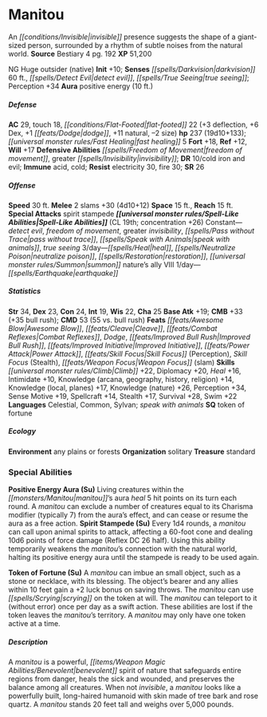 ﻿---
cssclass: [monsters]
title1: Manitou
desc_short: An invisible presence suggests the shape of a giant-sized person, surrounded
  by a rhythm of subtle noises from the natural world.
title2: Manitou
CR: 15
sources:
- name: Bestiary 4
  page: 192
  link: http://paizo.com/products/btpy91ds?Pathfinder-Roleplaying-Game-Bestiary-4
XP: 51200
alignment: NG
size: Huge
type: outsider
subtypes:
- native
initiative:
  bonus: 10
senses:
  darkvision: 60
  detect evil: true
  true seeing: true
auras:
- name: positive energy
  radius: 10
AC:
  AC: 29
  touch: 18
  flat_footed: 22
  components:
    deflection: 3
    dex: 6
    dodge: 1
    natural: 11
    size: -2
HP:
  HP: 237
  long: 19d10+133
  fast_healing: 5
saves:
  fort: 18
  ref: 12
  will: 17
defensive_abilities:
- freedom of movement
- greater invisibility
DR:
- amount: 10
  weakness: cold iron and evil
immunities:
- acid
- cold
resistances:
  electricity: 30
  fire: 30
SR: 26
speeds:
  base: 30
attacks:
  melee:
  - - text: 2 slams +30 (4d10+12)
      entries:
      - - damage: 4d10+12
      count: 2
      attack: slams
      bonus:
      - 30
  special:
  - spirit stampede
space: 15
reach: 15
spell_like_abilities:
  entries:
  - name: detect evil
    source: default
    freq: Constant
  - name: freedom of movement
    source: default
    freq: Constant
  - name: greater invisibility
    source: default
    freq: Constant
  - name: pass without trace
    source: default
    freq: Constant
  - name: speak with animals
    source: default
    freq: Constant
  - name: true seeing
    source: default
    freq: Constant
  - name: heal
    source: default
    freq: 3/day
  - name: neutralize poison
    source: default
    freq: 3/day
  - name: restoration
    source: default
    freq: 3/day
  - name: summon nature's ally VIII
    source: default
    freq: 3/day
  - name: earthquake
    source: default
    freq: 1/day
  sources:
  - name: default
    CL: 19
    concentration: 26
ability_scores:
  STR: 34
  DEX: 23
  CON: 24
  INT: 19
  WIS: 22
  CHA: 25
BAB: 19
CMB: 33
CMB_other: +35 bull rush
CMD: 53
CMD_other: 55 vs. bull rush
feats:
- name: Awesome Blow
- name: Cleave
- name: Combat Reflexes
- name: Dodge
- name: Improved Bull Rush
- name: Improved Initiative
- name: Power Attack
- name: Skill Focus (Perception)
- name: Skill Focus (Stealth)
- name: Weapon Focus (slam)
skills:
  Climb: 22
  Diplomacy: 20
  Heal: 16
  Intimidate: 10
  Knowledge (arcana): 14
  Knowledge (geography): 14
  Knowledge (history): 14
  Knowledge (religion): 14
  Knowledge (local): 17
  Knowledge (planes): 17
  Knowledge (nature): 26
  Perception: 34
  Sense Motive: 19
  Spellcraft: 14
  Stealth: 17
  Survival: 28
  Swim: 22
languages:
- Celestial
- Common
- Sylvan
- speak with animals
special_qualities:
- token of fortune
ecology:
  environment: any plains or forests
  organization: solitary
  treasure_type: standard
special_abilities:
  Positive Energy Aura (Su): Living creatures within the manitou's aura heal 5 hit
    points on its turn each round. A manitou can exclude a number of creatures equal
    to its Charisma modifier (typically 7) from the aura's effect, and can cease or
    resume the aura as a free action.
  Spirit Stampede (Su): Every 1d4 rounds, a manitou can call upon animal spirits to
    attack, affecting a 60-foot cone and dealing 10d6 points of force damage (Reflex
    DC 26 half). Using this ability temporarily weakens the manitou's connection with
    the natural world, halting its positive energy aura until the stampede is ready
    to be used again.
  Token of Fortune (Su): A manitou can imbue an small object, such as a stone or necklace,
    with its blessing. The object's bearer and any allies within 10 feet gain a +2
    luck bonus on saving throws. The manitou can use scrying on the token at will.
    The manitou can teleport to it (without error) once per day as a swift action.
    These abilities are lost if the token leaves the manitou's territory. A manitou
    may only have one token active at a time.
desc_long: A manitou is a powerful, benevolent spirit of nature that safeguards entire
  regions from danger, heals the sick and wounded, and preserves the balance among
  all creatures. When not invisible, a manitou looks like a powerfully built, long-haired
  humanoid with skin made of tree bark and rose quartz. A manitou stands 20 feet tall
  and weighs over 5,000 pounds.

---

# Manitou
An _[[conditions/Invisible|invisible]]_ presence suggests the shape of a giant-sized person, surrounded by a rhythm of subtle noises from the natural world.
**Source** Bestiary 4 pg. 192
**XP** 51,200

NG Huge outsider (native)
**Init** +10; **Senses** _[[spells/Darkvision|darkvision]]_ 60 ft., _[[spells/Detect Evil|detect evil]]_, _[[spells/True Seeing|true seeing]]_; Perception +34
**Aura** positive energy (10 ft.)

##### Defense

**AC** 29, touch 18, _[[conditions/Flat-Footed|flat-footed]]_ 22 (+3 deflection, +6 Dex, +1 _[[feats/Dodge|dodge]]_, +11 natural, –2 size)
**hp** 237 (19d10+133); _[[universal monster rules/Fast Healing|fast healing]]_ 5
**Fort** +18, **Ref** +12, **Will** +17
**Defensive Abilities** _[[spells/Freedom of Movement|freedom of movement]]_, greater _[[spells/Invisibility|invisibility]]_; **DR** 10/cold iron and evil; **Immune** acid, cold; **Resist** electricity 30, fire 30; **SR** 26

##### Offense
**Speed** 30 ft.
**Melee** 2 slams +30 (4d10+12)
**Space** 15 ft., **Reach** 15 ft.
**Special Attacks** spirit stampede
**_[[universal monster rules/Spell-Like Abilities|Spell-Like Abilities]]_** (CL 19th; concentration +26)
Constant—_detect evil_, _freedom of movement_, greater _invisibility_, _[[spells/Pass without Trace|pass without trace]]_, _[[spells/Speak with Animals|speak with animals]]_, _true seeing_
3/day—_[[spells/Heal|heal]]_, _[[spells/Neutralize Poison|neutralize poison]]_, _[[spells/Restoration|restoration]]_, _[[universal monster rules/Summon|summon]]_ nature’s ally VIII
1/day—_[[spells/Earthquake|earthquake]]_

##### Statistics
**Str** 34, **Dex** 23, **Con** 24, **Int** 19, **Wis** 22, **Cha** 25
**Base Atk** +19; **CMB** +33 (+35 bull rush); **CMD** 53 (55 vs. bull rush)
**Feats** _[[feats/Awesome Blow|Awesome Blow]]_, _[[feats/Cleave|Cleave]]_, _[[feats/Combat Reflexes|Combat Reflexes]]_, _Dodge_, _[[feats/Improved Bull Rush|Improved Bull Rush]]_, _[[feats/Improved Initiative|Improved Initiative]]_, _[[feats/Power Attack|Power Attack]]_, _[[feats/Skill Focus|Skill Focus]]_ (Perception), _Skill Focus_ (Stealth), _[[feats/Weapon Focus|Weapon Focus]]_ (slam)
**Skills** _[[universal monster rules/Climb|Climb]]_ +22, Diplomacy +20, _Heal_ +16, Intimidate +10, Knowledge (arcana, geography, history, religion) +14, Knowledge (local, planes) +17, Knowledge (nature) +26, Perception +34, Sense Motive +19, Spellcraft +14, Stealth +17, Survival +28, Swim +22
**Languages** Celestial, Common, Sylvan; _speak with animals_
**SQ** token of fortune

##### Ecology

**Environment** any plains or forests
**Organization** solitary
**Treasure** standard

### Special Abilities

**Positive Energy Aura (Su)** Living creatures within the _[[monsters/Manitou|manitou]]_’s aura _heal_ 5 hit points on its turn each round. A _manitou_ can exclude a number of creatures equal to its Charisma modifier (typically 7) from the aura’s effect, and can cease or resume the aura as a free action.
**Spirit Stampede (Su)** Every 1d4 rounds, a _manitou_ can call upon animal spirits to attack, affecting a 60-foot cone and dealing 10d6 points of force damage (Reflex DC 26 half). Using this ability temporarily weakens the _manitou_’s connection with the natural world, halting its positive energy aura until the stampede is ready to be used again.

**Token of Fortune (Su)** A _manitou_ can imbue an small object, such as a stone or necklace, with its blessing. The object’s bearer and any allies within 10 feet gain a +2 luck bonus on saving throws. The _manitou_ can use _[[spells/Scrying|scrying]]_ on the token at will. The _manitou_ can teleport to it (without error) once per day as a swift action. These abilities are lost if the token leaves the _manitou_’s territory. A _manitou_ may only have one token active at a time.

##### Description

A _manitou_ is a powerful, _[[items/Weapon Magic Abilities/Benevolent|benevolent]]_ spirit of nature that safeguards entire regions from danger, heals the sick and wounded, and preserves the balance among all creatures. When not _invisible_, a _manitou_ looks like a powerfully built, long-haired humanoid with skin made of tree bark and rose quartz. A _manitou_ stands 20 feet tall and weighs over 5,000 pounds.